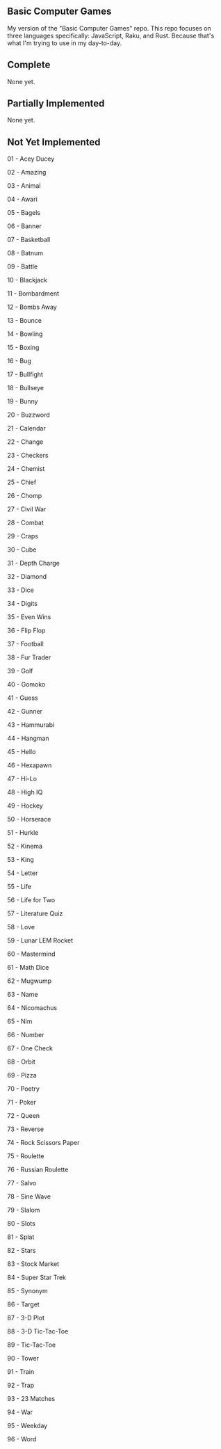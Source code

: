 ## Basic Computer Games
My version of the "Basic Computer Games" repo. This repo focuses on three languages specifically: JavaScript, Raku, and Rust. Because that's what I'm trying to use in my day-to-day.

Complete
--------
None yet.

Partially Implemented
---------------------
None yet.

Not Yet Implemented
-------------------
01 - Acey Ducey

02 - Amazing

03 - Animal

04 - Awari

05 - Bagels

06 - Banner

07 - Basketball

08 - Batnum

09 - Battle

10 - Blackjack

11 - Bombardment

12 - Bombs Away

13 - Bounce

14 - Bowling

15 - Boxing

16 - Bug

17 - Bullfight

18 - Bullseye

19 - Bunny

20 - Buzzword

21 - Calendar

22 - Change

23 - Checkers

24 - Chemist

25 - Chief

26 - Chomp

27 - Civil War

28 - Combat

29 - Craps

30 - Cube

31 - Depth Charge

32 - Diamond

33 - Dice

34 - Digits

35 - Even Wins

36 - Flip Flop

37 - Football

38 - Fur Trader

39 - Golf

40 - Gomoko

41 - Guess

42 - Gunner

43 - Hammurabi

44 - Hangman

45 - Hello

46 - Hexapawn

47 - Hi-Lo

48 - High IQ

49 - Hockey

50 - Horserace

51 - Hurkle

52 - Kinema

53 - King

54 - Letter

55 - Life

56 - Life for Two

57 - Literature Quiz

58 - Love

59 - Lunar LEM Rocket

60 - Mastermind

61 - Math Dice

62 - Mugwump

63 - Name

64 - Nicomachus

65 - Nim

66 - Number

67 - One Check

68 - Orbit

69 - Pizza

70 - Poetry

71 - Poker

72 - Queen

73 - Reverse

74 - Rock Scissors Paper

75 - Roulette

76 - Russian Roulette

77 - Salvo

78 - Sine Wave

79 - Slalom

80 - Slots

81 - Splat

82 - Stars

83 - Stock Market

84 - Super Star Trek

85 - Synonym

86 - Target

87 - 3-D Plot

88 - 3-D Tic-Tac-Toe

89 - Tic-Tac-Toe

90 - Tower

91 - Train

92 - Trap

93 - 23 Matches

94 - War

95 - Weekday

96 - Word
